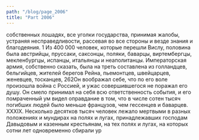 ```yaml
---
path: "/blog/page_2006"
title: "Part 2006"
---
```


 собственных лошадях, все уголки государства, принимая жалобы, устраняя несправедливости, рассевая во все стороны и везде знания и благодеяния.
1 Из 400 000 человек, которые перешли Вислу, половина была австрийцы, пруссаки, саксонцы, поляки, баварцы, виртембергцы, мекленбургцы, испанцы, итальянцы и неаполитанцы. Императорская армия, собственно сказать, была на треть составлена из голландцев, бельгийцев, жителей берегов Рейна, пьемонтцев, швейцарцев, женевцев, тосканцев, 
262Он воображал себе, что по его воле произошла война с Россией, и ужас совершившегося не поражал его душу. Он смело принимал на себя всю ответственность события, и его помраченный ум видел оправдание в том, что в числе сотен тысяч погибших людей было меньше французов, чем гессенцев и баварцев.
XXXIX.
Несколько десятков тысяч человек лежало мертвыми в разных положениях и мундирах на полях и лугах, принадлежавших господам Давыдовым и казенным крестьянам, на тех полях и лугах, на которых сотни лет одновременно сбирали ур
